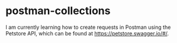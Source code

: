 # postman-collections
I am currently learning how to create requests in Postman using the Petstore API, which can be found at https://petstore.swagger.io/#/. 

